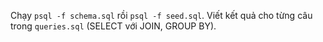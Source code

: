 Chạy `psql -f schema.sql` rồi `psql -f seed.sql`. Viết kết quả cho từng câu trong `queries.sql` (SELECT với JOIN, GROUP BY).